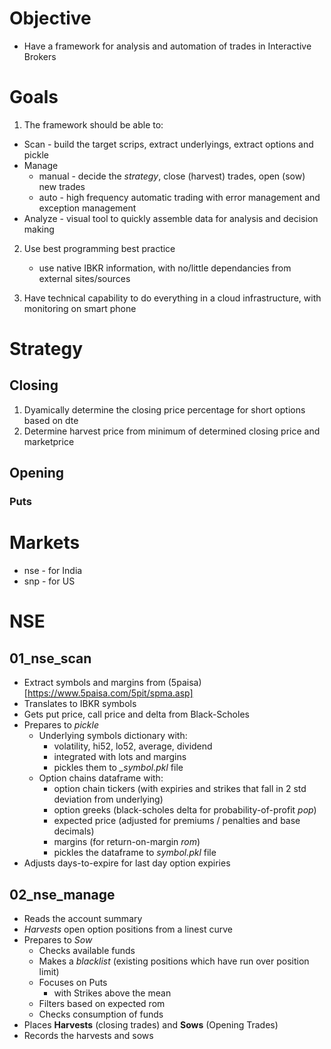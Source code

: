 # Objective

* Have a framework for analysis and automation of trades in Interactive Brokers

# Goals
1) The framework should be able to:
* Scan - build the target scrips, extract underlyings, extract options and pickle
* Manage 
    * manual - decide the _strategy_, close (harvest) trades, open (sow) new trades
    * auto - high frequency automatic trading with error management and exception management
* Analyze - visual tool to quickly assemble data for analysis and decision making

2) Use best programming best practice
    * use native IBKR information, with no/little dependancies from external sites/sources

3) Have technical capability to do everything in a cloud infrastructure, with monitoring on smart phone

# Strategy
## Closing
1) Dyamically determine the closing price percentage for short options based on dte
2) Determine harvest price from minimum of determined closing price and marketprice

## Opening
### Puts


# Markets
* nse - for India
* snp - for US

# NSE

## 01_nse_scan

* Extract symbols and margins from (5paisa)[https://www.5paisa.com/5pit/spma.asp]
* Translates to IBKR symbols
* Gets put price, call price and delta from Black-Scholes 
* Prepares to *pickle* 
   * Underlying symbols dictionary with:
      * volatility, hi52, lo52, average, dividend
      * integrated with lots and margins
      * pickles them to *\_symbol.pkl* file
   * Option chains dataframe with:
      * option chain tickers (with expiries and strikes that fall in 2 std deviation from underlying)
      * option greeks (black-scholes delta for probability-of-profit *pop*)
      * expected price (adjusted for premiums / penalties and base decimals)
      * margins (for return-on-margin *rom*)
      * pickles the dataframe to *symbol.pkl* file
* Adjusts days-to-expire for last day option expiries
   
## 02_nse_manage

* Reads the account summary
* _Harvests_ open option positions from a linest curve
* Prepares to _Sow_
   * Checks available funds
   * Makes a *blacklist* (existing positions which have run over position limit)
   * Focuses on Puts
      * with Strikes above the mean
   * Filters based on expected rom
   * Checks consumption of funds
 * Places **Harvests** (closing trades) and **Sows** (Opening Trades)
 * Records the harvests and sows
   